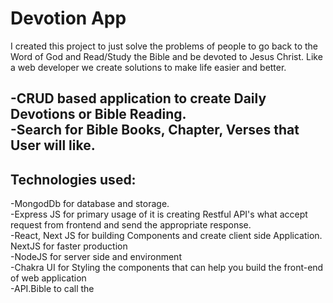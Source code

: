 # Devotion App
 I created this project to just solve the problems of people to go back to the Word of God and Read/Study the Bible and be devoted to Jesus Christ. Like a web developer we create solutions to make life easier and better.  <br/>
 
 -CRUD based application to create Daily Devotions or Bible Reading.  <br/>
 -Search for Bible Books, Chapter, Verses that User will like.<br/>
 -
 
 ## Technologies used: 
 
 -MongodDb for database and storage. <br/>
 -Express JS for  primary usage of it is creating Restful API's what accept request from frontend and send the appropriate response.<br/>
 -React, Next JS for building Components and create client side Application. NextJS for faster production<br/>
 -NodeJS for server side and environment<br/>
 -Chakra UI for Styling the components that can help you build the front-end of web application<br/>
 -API.Bible to call the<br/>
